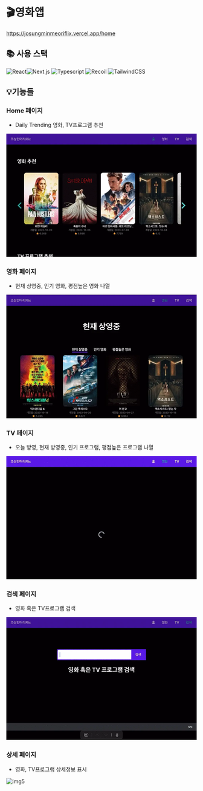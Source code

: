# 🎬영화앱

https://josungminmeoriflix.vercel.app/home

## 📚 사용 스택

![React](https://img.shields.io/badge/react-61DAFB?style=for-the-badge&logo=react&logoColor=black)![Next.js](https://img.shields.io/badge/Next.js-000000?style=for-the-badge&logo=next.js&logoColor=white)
![Typescript](https://img.shields.io/badge/Typescript-3178C6?style=for-the-badge&logo=typescript&logoColor=white)
![Recoil](https://img.shields.io/badge/Recoil-3578E5?style=for-the-badge&logo=recoil&logoColor=white)
![TailwindCSS](https://img.shields.io/badge/TailwindCSS-06B6D4?style=for-the-badge&logo=tailwindcss&logoColor=white)

## 💡기능들

### **Home 페이지**

- Daily Trending 영화, TV프로그램 추천

![img1](./readmeImg/1.webp)

### **영화 페이지**

- 현재 상영중, 인기 영화, 평점높은 영화 나열

![img2](./readmeImg/2.webp)

### **TV 페이지**

- 오늘 방영, 현재 방영중, 인기 프로그램, 평점높은 프로그램 나열

![img3](./readmeImg/3.webp)

### **검색 페이지**

- 영화 혹은 TV프로그램 검색

![img4](./readmeImg/4.webp)

### **상세 페이지**

- 영화, TV프로그램 상세정보 표시

![img5](./readmeImg/5.webp)
